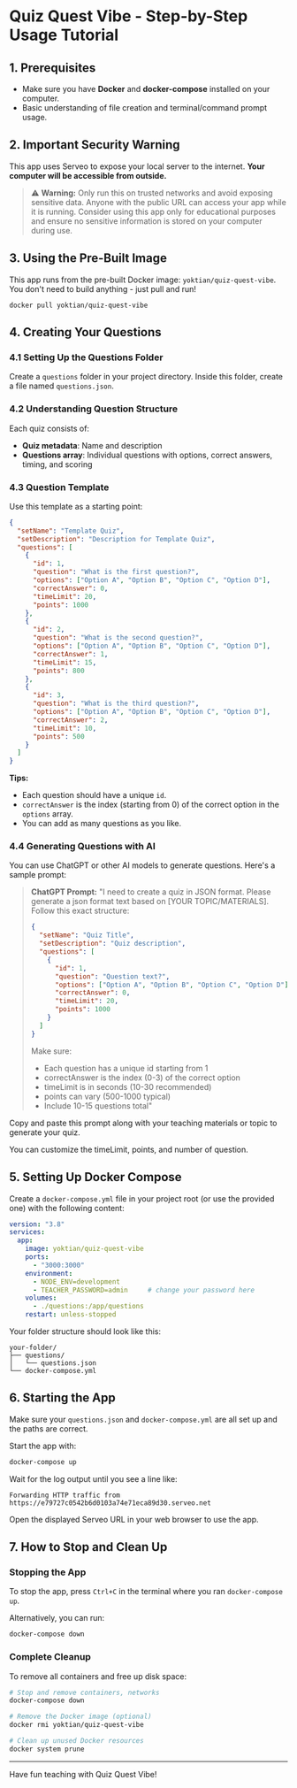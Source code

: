 # Quiz Quest Vibe - Step-by-Step Usage Tutorial

## 1. Prerequisites

- Make sure you have **Docker** and **docker-compose** installed on your computer.
- Basic understanding of file creation and terminal/command prompt usage.

## 2. Important Security Warning

This app uses Serveo to expose your local server to the internet. **Your computer will be accessible from outside.**

> ⚠️ **Warning:** Only run this on trusted networks and avoid exposing sensitive data. Anyone with the public URL can access your app while it is running. Consider using this app only for educational purposes and ensure no sensitive information is stored on your computer during use.

## 3. Using the Pre-Built Image

This app runs from the pre-built Docker image: `yoktian/quiz-quest-vibe`. You don't need to build anything - just pull and run!

```shell
docker pull yoktian/quiz-quest-vibe
```

## 4. Creating Your Questions

### 4.1 Setting Up the Questions Folder

Create a `questions` folder in your project directory. Inside this folder, create a file named `questions.json`.

### 4.2 Understanding Question Structure

Each quiz consists of:

- **Quiz metadata**: Name and description
- **Questions array**: Individual questions with options, correct answers, timing, and scoring

### 4.3 Question Template

Use this template as a starting point:

```json
{
  "setName": "Template Quiz",
  "setDescription": "Description for Template Quiz",
  "questions": [
    {
      "id": 1,
      "question": "What is the first question?",
      "options": ["Option A", "Option B", "Option C", "Option D"],
      "correctAnswer": 0,
      "timeLimit": 20,
      "points": 1000
    },
    {
      "id": 2,
      "question": "What is the second question?",
      "options": ["Option A", "Option B", "Option C", "Option D"],
      "correctAnswer": 1,
      "timeLimit": 15,
      "points": 800
    },
    {
      "id": 3,
      "question": "What is the third question?",
      "options": ["Option A", "Option B", "Option C", "Option D"],
      "correctAnswer": 2,
      "timeLimit": 10,
      "points": 500
    }
  ]
}
```

**Tips:**

- Each question should have a unique `id`.
- `correctAnswer` is the index (starting from 0) of the correct option in the `options` array.
- You can add as many questions as you like.

### 4.4 Generating Questions with AI

You can use ChatGPT or other AI models to generate questions. Here's a sample prompt:

> **ChatGPT Prompt:**
> "I need to create a quiz in JSON format. Please generate a json format text based on [YOUR TOPIC/MATERIALS]. Follow this exact structure:
>
> ```json
> {
>   "setName": "Quiz Title",
>   "setDescription": "Quiz description",
>   "questions": [
>     {
>       "id": 1,
>       "question": "Question text?",
>       "options": ["Option A", "Option B", "Option C", "Option D"],
>       "correctAnswer": 0,
>       "timeLimit": 20,
>       "points": 1000
>     }
>   ]
> }
> ```
>
> Make sure:
>
> - Each question has a unique id starting from 1
> - correctAnswer is the index (0-3) of the correct option
> - timeLimit is in seconds (10-30 recommended)
> - points can vary (500-1000 typical)
> - Include 10-15 questions total"

Copy and paste this prompt along with your teaching materials or topic to generate your quiz.

You can customize the timeLimit, points, and number of question.

## 5. Setting Up Docker Compose

Create a `docker-compose.yml` file in your project root (or use the provided one) with the following content:

```yaml
version: "3.8"
services:
  app:
    image: yoktian/quiz-quest-vibe
    ports:
      - "3000:3000"
    environment:
      - NODE_ENV=development
      - TEACHER_PASSWORD=admin     # change your password here
    volumes:
      - ./questions:/app/questions
    restart: unless-stopped
```

Your folder structure should look like this:

```text
your-folder/
├── questions/
│   └── questions.json
└── docker-compose.yml
```

## 6. Starting the App

Make sure your `questions.json` and `docker-compose.yml` are all set up and the paths are correct.

Start the app with:

```bash
docker-compose up
```

Wait for the log output until you see a line like:

```text
Forwarding HTTP traffic from https://e79727c0542b6d0103a74e71eca89d30.serveo.net
```

Open the displayed Serveo URL in your web browser to use the app.

## 7. How to Stop and Clean Up

### Stopping the App

To stop the app, press `Ctrl+C` in the terminal where you ran `docker-compose up`.

Alternatively, you can run:

```bash
docker-compose down
```

### Complete Cleanup

To remove all containers and free up disk space:

```bash
# Stop and remove containers, networks
docker-compose down

# Remove the Docker image (optional)
docker rmi yoktian/quiz-quest-vibe

# Clean up unused Docker resources
docker system prune
```

---

Have fun teaching with Quiz Quest Vibe!
